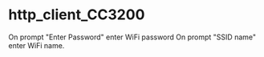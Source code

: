 # http_client_CC3200
On prompt "Enter Password" enter WiFi password
On prompt "SSID name" enter WiFi name.
